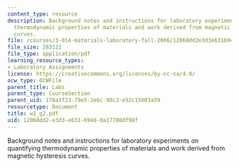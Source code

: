 ```yaml
---
content_type: resource
description: Background notes and instructions for laboratory experiments on quantifying
  thermodynamic properties of materials and work derived from magnetic hysteresis
  curves.
file: /courses/3-014-materials-laboratory-fall-2006/12068dd2e3d3e631694d0a17780df98f_w1_g2.pdf
file_size: 283122
file_type: application/pdf
learning_resource_types:
- Laboratory Assignments
license: https://creativecommons.org/licenses/by-nc-sa/4.0/
ocw_type: OCWFile
parent_title: Labs
parent_type: CourseSection
parent_uid: 178a3f23-79e5-2e6c-90c3-e52c15603a59
resourcetype: Document
title: w1_g2.pdf
uid: 12068dd2-e3d3-e631-694d-0a17780df98f
---
```

Background notes and instructions for laboratory experiments on quantifying thermodynamic properties of materials and work derived from magnetic hysteresis curves.